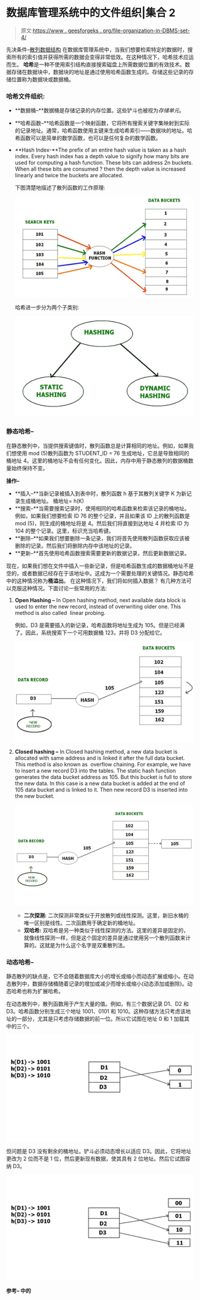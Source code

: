 # 数据库管理系统中的文件组织|集合 2

> 原文:[https://www . geesforgeks . org/file-organization-in-DBMS-set-4/](https://www.geeksforgeeks.org/file-organization-in-dbms-set-4/)

先决条件–[散列数据结构](https://www.geeksforgeeks.org/hashing-data-structure/)
在数据库管理系统中，当我们想要检索特定的数据时，搜索所有的索引值并获得所需的数据会变得非常低效。在这种情况下，哈希技术应运而生。
**哈希**是一种不使用索引结构直接搜索磁盘上所需数据位置的有效技术。数据存储在数据块中，数据块的地址是通过使用哈希函数生成的。存储这些记录的存储位置称为数据块或数据桶。

### 哈希文件组织:

*   **数据桶–**数据桶是存储记录的内存位置。这些铲斗也被视为*存储单元*。
*   **哈希函数–**哈希函数是一个映射函数，它将所有搜索关键字集映射到实际的记录地址。通常，哈希函数使用主键来生成哈希索引——数据块的地址。哈希函数可以是简单的数学函数，也可以是任何复杂的数学函数。
*   **Hash Index-**The prefix of an entire hash value is taken as a hash index. Every hash index has a depth value to signify how many bits are used for computing a hash function. These bits can address 2n buckets. When all these bits are consumed ? then the depth value is increased linearly and twice the buckets are allocated.

    下图清楚地描述了散列函数的工作原理:

    ![](img/b2f31cb9fcc10056c9be3b626d9a41da.png)

    哈希进一步分为两个子类别:

    ![](img/a1415dd984eeb1848b6ad20f6f8c9082.png)

### 静态哈希–

在静态散列中，当提供搜索键值时，散列函数总是计算相同的地址。例如，如果我们想使用 mod (5)散列函数为 STUDENT_ID = 76 生成地址，它总是导致相同的桶地址 4。这里的桶地址不会有任何变化。因此，内存中用于静态散列的数据桶数量始终保持不变。

**操作–**

*   **插入–**当新记录被插入到表中时，散列函数 h 基于其散列关键字 K 为新记录生成桶地址。
    桶地址= h(K)
*   **搜索–**当需要搜索记录时，使用相同的哈希函数来检索该记录的桶地址。例如，如果我们想要检索 ID 76 的整个记录，并且如果该 ID 上的散列函数是 mod (5)，则生成的桶地址将是 4。然后我们将直接到达地址 4 并检索 ID 为 104 的整个记录。这里，标识充当哈希键。
*   **删除–**如果我们想要删除一条记录，我们将首先使用散列函数获取应该被删除的记录。然后我们将删除内存中该地址的记录。
*   **更新–**首先使用哈希函数搜索需要更新的数据记录，然后更新数据记录。

现在，如果我们想在文件中插入一些新记录，但是哈希函数生成的数据桶地址不是空的，或者数据已经存在于该地址中。这成为一个需要处理的关键情况。静态哈希中的这种情况称为**桶溢出**。
在这种情况下，我们将如何插入数据？
有几种方法可以克服这种情况。下面讨论一些常用的方法:

1.  **Open Hashing –**
    In Open hashing method, next available data block is used to enter the new record, instead of overwriting older one. This method is also called  linear probing.

    例如，D3 是需要插入的新记录，哈希函数将地址生成为 105。但是已经满了。因此，系统搜索下一个可用数据桶 123，并将 D3 分配给它。

    ![](img/adf6d2f6a98551f4e563204e14783f97.png)

2.  **Closed hashing –**
    In Closed hashing method, a new data bucket is allocated with same address and is linked it after the full data bucket. This method is also known as  overflow chaining.
    For example, we have to insert a new record D3 into the tables. The static hash function generates the data bucket address as 105\. But this bucket is full to store the new data. In this case is a new data bucket is added at the end of 105 data bucket and is linked to it. Then new record D3 is inserted into the new bucket.

    ![](img/7cd09ee2ac66dacf3725fa50b31cc4cd.png)

    *   **二次探测:**
        二次探测非常类似于开放散列或线性探测。这里，新旧水桶的唯一区别是线性。二次函数用于确定新的桶地址。
    *   **双哈希:**
        双哈希是另一种类似于线性探测的方法。这里的差异是固定的，就像线性探测一样，但是这个固定的差异是通过使用另一个散列函数来计算的。这就是为什么这个名字是双重散列法。

### 动态哈希–

静态散列的缺点是，它不会随着数据库大小的增长或缩小而动态扩展或缩小。在动态散列中，数据存储桶随着记录的增加或减少而增长或缩小(动态添加或删除)。动态哈希也称为扩展哈希。

在动态散列中，散列函数用于产生大量的值。例如，有三个数据记录 D1、D2 和 D3。哈希函数分别生成三个地址 1001、0101 和 1010。这种存储方法只考虑该地址的一部分，尤其是只考虑存储数据的前一位。所以它试图在地址 0 和 1 加载其中的三个。

![](img/324c0a26eb5f4fdac366d52192afbf28.png)

但问题是 D3 没有剩余的桶地址。铲斗必须动态增长以适应 D3。因此，它将地址更改为 2 位而不是 1 位，然后更新现有数据，使其具有 2 位地址。然后它试图容纳 D3。

![](img/3801d3784598f5b98143a8602798b839.png)

**参考–
中的**